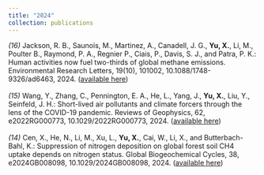 ```yaml
---
title: "2024"
collection: publications
---
```

_(16)_ Jackson, R. B., Saunois, M., Martinez, A., Canadell, J. G., **Yu, X.**, Li, M., Poulter B., Raymond, P. A., Regnier P., Ciais, P., Davis, S. J., and Patra, P. K.: Human activities now fuel two-thirds of global methane emissions. Environmental Research Letters, 19(10), 101002, 10.1088/1748-9326/ad6463, 2024. ([available here](https://iopscience.iop.org/article/10.1088/1748-9326/ad6463))<br><br>
_(15)_ Wang, Y., Zhang, C., Pennington, E. A., He, L., Yang, J., **Yu, X.**, Liu, Y., Seinfeld, J. H.: Short-lived air pollutants and climate forcers through the lens of the COVID-19 pandemic. Reviews of Geophysics, 62, e2022RG000773, 10.1029/2022RG000773, 2024. ([available here](https://agupubs.onlinelibrary.wiley.com/doi/abs/10.1029/2022RG000773))<br><br>
_(14)_ Cen, X., He, N., Li, M., Xu, L., **Yu, X.**, Cai, W., Li, X., and Butterbach-Bahl, K.: Suppression of nitrogen deposition on global forest soil CH4 uptake depends on nitrogen status. Global Biogeochemical Cycles, 38, e2024GB008098, 10.1029/2024GB008098, 2024. ([available here](https://agupubs.onlinelibrary.wiley.com/doi/10.1029/2024GB008098))
